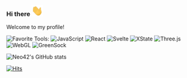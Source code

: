 ### Hi there&nbsp;<img src="./hi.gif" width="30px">

Welcome to my profile!

![Favorite Tools:](https://img.shields.io/badge/favorite%20tools:%20-%23000.svg?&style=for-the-badge)
![JavaScript](https://img.shields.io/badge/javascript%20-%23.svg?&style=for-the-badge&logo=javascript&logoColor=black&color=F7DF1E)
![React](https://img.shields.io/badge/react%20-%23.svg?&style=for-the-badge&logo=react&logoColor=black&color=61DAFB)
![Svelte](https://img.shields.io/badge/svelte%20-%23.svg?&style=for-the-badge&logo=svelte&logoColor=FFF&color=FF3E00)
![XState](https://img.shields.io/badge/xstate%20-%23.svg?&style=for-the-badge&logo=xstate&logoColor=white&color=black)
![Three.js](https://img.shields.io/badge/three.js%20-%23.svg?&style=for-the-badge&logo=three.js&logoColor=white&color=black)
![WebGL](https://img.shields.io/badge/webgl%20-%23.svg?&style=for-the-badge&logo=webgl&logoColor=white&color=990000)
![GreenSock](https://img.shields.io/badge/greensock%20-%23.svg?&style=for-the-badge&logo=greensock&logoColor=white&color=88CE02)

![Neo42's GitHub stats](https://github-readme-stats.vercel.app/api?username=neo42&show_icons=false&theme=graywhite&count_private=true&hide_rank=true&hide_stars=true&disable_animations=true&hide_title=true&hide=stars)

[![Hits](https://hits.seeyoufarm.com/api/count/incr/badge.svg?url=https%3A%2F%2Fgithub.com%2Fneo42%2Fneo42&count_bg=%23000000&title_bg=%23000000&icon=&icon_color=%23740808&title=today+%2F+total&edge_flat=false)](https://hits.seeyoufarm.com)
